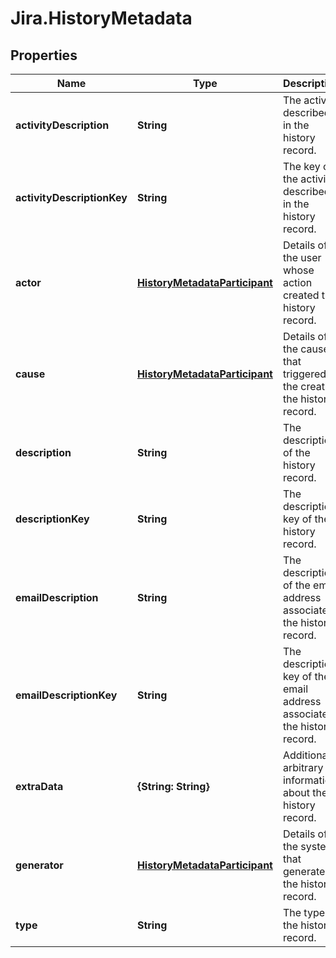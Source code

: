 # Jira.HistoryMetadata

## Properties

Name | Type | Description | Notes
------------ | ------------- | ------------- | -------------
**activityDescription** | **String** | The activity described in the history record. | [optional] 
**activityDescriptionKey** | **String** | The key of the activity described in the history record. | [optional] 
**actor** | [**HistoryMetadataParticipant**](HistoryMetadataParticipant.md) | Details of the user whose action created the history record. | [optional] 
**cause** | [**HistoryMetadataParticipant**](HistoryMetadataParticipant.md) | Details of the cause that triggered the creation the history record. | [optional] 
**description** | **String** | The description of the history record. | [optional] 
**descriptionKey** | **String** | The description key of the history record. | [optional] 
**emailDescription** | **String** | The description of the email address associated the history record. | [optional] 
**emailDescriptionKey** | **String** | The description key of the email address associated the history record. | [optional] 
**extraData** | **{String: String}** | Additional arbitrary information about the history record. | [optional] 
**generator** | [**HistoryMetadataParticipant**](HistoryMetadataParticipant.md) | Details of the system that generated the history record. | [optional] 
**type** | **String** | The type of the history record. | [optional] 


